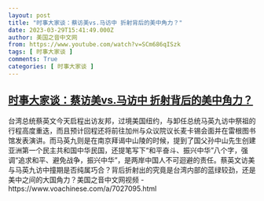 ```yaml
---
layout: post
title: "时事大家谈：蔡访美vs.马访中 折射背后的美中角力？"
date: 2023-03-29T15:41:49.000Z
author: 美国之音中文网
from: https://www.youtube.com/watch?v=SCm686qISzk
tags: [ 时事大家谈 ]
comments: True
categories: [ 时事大家谈 ]
---
```

<!--1680104509000-->
[时事大家谈：蔡访美vs.马访中 折射背后的美中角力？](https://www.youtube.com/watch?v=SCm686qISzk)
------

<div>
台湾总统蔡英文今天启程出访友邦，过境美国纽约，与卸任总统马英九访中祭祖的行程高度重迭，而且预计回程还将前往加州与众议院议长麦卡锡会面并在雷根图书馆发表演讲。而马英九则是在南京拜谒中山陵的时候，提到了国父孙中山先生创建亚洲第一个民主共和国中华民国，还提笔写下“和平奋斗、振兴中华”八个字，强调“追求和平、避免战争，振兴中华”，是两岸中国人不可迴避的责任。蔡英文访美与马英九访中撞期是否纯属巧合？背后折射出的究竟是台湾内部的蓝绿较劲，还是美中之间的大国角力？美国之音中文网视频 - https://www.voachinese.com/a/7027095.html
</div>
